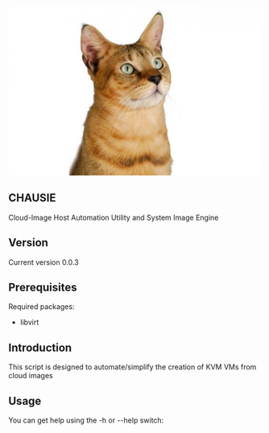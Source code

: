 ![Chausie cat](https://raw.githubusercontent.com/lateralblast/chausie/master/chausie.jpg)

CHAUSIE
-------

Cloud-Image Host Automation Utility and System Image Engine

Version
-------

Current version 0.0.3

Prerequisites
-------------

Required packages:

- libvirt

Introduction
------------

This script is designed to automate/simplify the creation of KVM VMs from cloud images

Usage
-----

You can get help using the -h or --help switch:
